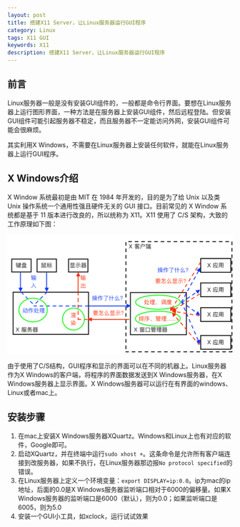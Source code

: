```yaml
---
layout: post
title: 搭建X11 Server，让Linux服务器运行GUI程序
category: Linux
tags: X11 GUI
keywords: X11
description: 搭建X11 Server，让Linux服务器运行GUI程序
---
```




前言
--------------

Linux服务器一般是没有安装GUI组件的，一般都是命令行界面。要想在Linux服务器上运行图形界面，一种方法是在服务器上安装GUI组件，然后远程登陆。但安装GUI组件可能引起服务器不稳定，而且服务器不一定能访问外网，安装GUI组件可能会很麻烦。

其实利用X Windows，不需要在Linux服务器上安装任何软件，就能在Linux服务器上运行GUI程序。

X Windows介绍
--------------
X Window 系统最初是由 MIT 在 1984 年开发的，目的是为了给 Unix 以及类 Unix 操作系统一个通用性强且硬件无关的 GUI 接口。目前常见的 X Window 系统都是基于 11 版本进行改良的，所以统称为 X11。X11 使用了 C/S 架构，大致的工作原理如下图：

![x-windows](/assets/img/x-windows.jpg)

由于使用了C/S结构，GUI程序和显示的界面可以在不同的机器上。Linux服务器作为X Windows的客户端，将程序的界面数据发送到X Windows服务器，在X Windows服务器上显示界面。X Windows服务器可以运行在有界面的windows、Linux或者mac上。

安装步骤
--------------------
1. 在mac上安装X Windows服务器XQuartz。Windows和Linux上也有对应的软件，Google即可。
2. 启动XQuartz，并在终端中运行`sudo xhost +`。这条命令是允许所有客户端连接到改服务器，如果不执行，在Linux服务器那边报`No protocol specified`的错误。
3. 在Linux服务器上定义一个环境变量：`export DISPLAY=ip:0.0`。ip为mac的ip地址，后面的0.0是X Windows服务器监听端口相对于6000的偏移量。如果X Windows服务器的监听端口是6000（默认），则为0.0；如果监听端口是6005，则为5.0
4. 安装一个GUI小工具，如xclock，运行试试效果

